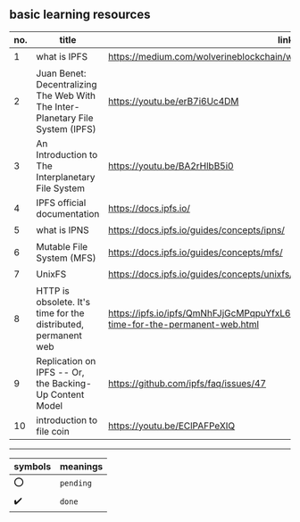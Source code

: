  ## basic learning resources
 
no. | title | link | description | type | status
--- | ----- | ---- | ----------- | ---- | ------
1 | what is IPFS | https://medium.com/wolverineblockchain/what-is-ipfs-b83277597da5 | - | `blog` | :heavy_check_mark: 
2 | Juan Benet: Decentralizing The Web With The Inter-Planetary File System (IPFS) | https://youtu.be/erB7i6Uc4DM | - | `video` | :o:
3 | An Introduction to The Interplanetary File System | https://youtu.be/BA2rHlbB5i0 | - | `video` | :heavy_check_mark: 
4 | IPFS official documentation | https://docs.ipfs.io/ | - | `docs` | :o:
5 | what is IPNS | https://docs.ipfs.io/guides/concepts/ipns/ | - | `blog` | :o:
6 | Mutable File System (MFS) | https://docs.ipfs.io/guides/concepts/mfs/ | - | `blog` | :o:
7 | UnixFS | https://docs.ipfs.io/guides/concepts/unixfs/ | - | - | :o:
8 | HTTP is obsolete. It's time for the distributed, permanent web | https://ipfs.io/ipfs/QmNhFJjGcMPqpuYfxL62VVB9528NXqDNMFXiqN5bgFYiZ1/its-time-for-the-permanent-web.html | - | `blog` | :o:
9 | Replication on IPFS -- Or, the Backing-Up Content Model | https://github.com/ipfs/faq/issues/47 | - | `blog` | :o:
10 | introduction to file coin | https://youtu.be/EClPAFPeXIQ | - | `video` | :o:

---
symbols | meanings
------- | --------
:o: | `pending`
:heavy_check_mark: | `done`
